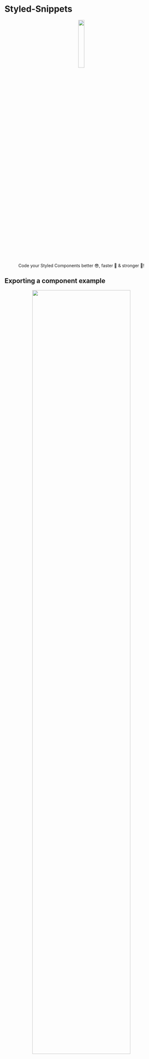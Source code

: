 # Styled-Snippets

<div align="center">
  <img src="https://github.com/ferdelamad/styled-snippets/raw/master/icon.png" width="20%"><br />
  <p>Code your Styled Components better 😎, faster 🏃‍ & stronger 💪!</p>
</div>

## Exporting a component example

<div align="center">
  <img src="http://g.recordit.co/kHs7sq7SZP.gif" width="80%"><br />
</div>

## Creating a component example

<div align="center">
  <img src="http://g.recordit.co/eOrLRiHw1R.gif" width="80%"><br />
</div>

## Supported languages (file extensions)

- JavaScript/React (.jsx)
- JavaScript (.js)
- Html (.html)

## General Snippets

Trigger the snippet by typing the alias and the **⇥** `TAB` key afterwards.

| `Snippet` | `Content`                       |
| --------- | ------------------------------- |
| isc       | Import Styled Components        |
| iscn      | Import Styled Components/Native |
| isg       | Styled Components Global Style  |
| scp       | Props snippet into component    |
| sch       | Hover pseudo-class              |
| scb       | Before pseudo-class             |
| sca       | After pseudo-class              |

## HTML Snippets

| `Snippet` | `Content`                               |
| --------- | --------------------------------------- |
| scd       | Styled Div                              |
| escd      | Import + Styled Div + Export            |
| scs       | Styled Span                             |
| escs      | Import + Styled Span + Export           |
| scb       | Styled Button                           |
| escb      | Import + Styled Button + Export         |
| sca       | Styled Anchor                           |
| esca      | Import + Styled Anchor + Export         |
| sch1      | Styled H1                               |
| esch1     | Import + Styled H1 + Export             |
| sch2      | Styled H2                               |
| esch2     | Import + Styled H2 + Export             |
| sch3      | Styled H3                               |
| esch3     | Import + Styled H3 + Export             |
| sch4      | Styled H4                               |
| esch4     | Import + Styled H4 + Export             |
| sch5      | Styled H5                               |
| esch5     | Import + Styled H5 + Export             |
| sch6      | Styled H6                               |
| esch6     | Import + Styled H6 + Export             |
| scp       | Styled Paragraph                        |
| escp      | Import + Styled Paragraph + Export      |
| scol      | Styled Ordered List                     |
| escol     | Import + Styled Ordered List + Export   |
| scul      | Styled Unordered List                   |
| escul     | Import + Styled Unordered List + Export |
| scli      | Styled List Item                        |
| escli     | Import + Styled List Item + Export      |
| scim      | Styled Image                            |
| escim     | Import + Styled Image + Export          |
| scin      | Styled Input                            |
| escin     | Import + Styled Input + Export          |

## HTML5 Snippets

| `Snippet` | `Content`                        |
| --------- | -------------------------------- |
| sch       | Styled Header                    |
| esch      | Import + Styled Header + Export  |
| scn       | Styled Nav                       |
| escn      | Import + Styled Nav + Export     |
| scm       | Styled Main                      |
| escm      | Import + Styled Main + Export    |
| scfoo     | Styled Footer                    |
| escfoo    | Import + Styled Footer + Export  |
| scs       | Styled Section                   |
| escs      | Import + Styled Section + Export |
| scart     | Styled Article                   |
| escart    | Import + Styled Article + Export |
| scf       | Styled Form                      |
| escf      | Import + Styled Form + Export    |

## Release Notes

Users appreciate release notes as you update your extension.

`1.0.0`

Initial release of Styles-Snippets

---

### Author:

[@FerDeLaMad](https://twitter.com/ferdelamad)

**Happy Hacking!**
